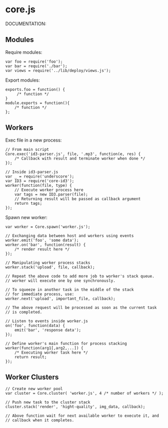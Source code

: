 core.js
=======

DOCUMENTATION:

Modules
--------
Require modules:

    var foo = require('foo');
    var bar = require('./bar');
    var views = require('../lib/deploy/views.js');

Export modules:

    exports.foo = function() {
         /* function */
    }
    module.exports = function(){
        /* function */
    };
Workers
---------
Exec file in a new process:

    // From main script
    Core.exec('id3-parser.js', file, '.mp3', function(e, res) {
        /* Callback with result and terminate worker when done */
    });
    
    // Inside id3-parser.js
    var _ = require('underscore');
    var ID3 = require('core-id3');
    worker(function(file, type) {
        // Execute worker process here
        var tags = new ID3.parser(file);
        // Returning result will be passed as callback argument
        return tags;
    });

Spawn new worker:

    var worker = Core.spawn('worker.js');
    
    // Exchanging data between host and workers using events
    worker.emit('foo', 'some data');
    worker.on('bar', function(result) {
        /* render result here */
    });
    
    // Manipulating worker process stacks
    worker.stack('upload', file, callback);
    
    // Repeat the above code to add more job to worker's stack queue.
    // worker will execute one by one synchronously.
    
    // To squeeze in another task in the middle of the stack
    // for immediate process, use:
    worker.next('upload', important_file, callback);
    
    // The above request will be processed as soon as the current task
    // is completed.
    
    // Listen to events inside worker.js
    on('foo', function(data) {
        emit('bar', 'response data');
    });
    
    // Define worker's main function for process stacking
    worker(function(arg1[,arg2,...]) {
        /* Executing worker task here */
        return result;
    });

Worker Clusters
-----------------

    // Create new worker pool
    var cluster = Core.cluster( 'worker.js', 4 /* number of workers */ );
    
    // Push new task to the cluster stack
    cluster.stack('render', 'hight-quality', img_data, callback);
    
    // Above function wait for next available worker to execute it, and
    // callback when it completes.
    